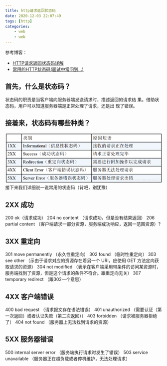```yaml
---
title: http请求返回状态码
date: 2020-12-03 22:07:49
tags: [http]
categories:
    - web
    - web
---
```


参考博客：
* [HTTP请求返回状态码详解](https://blog.csdn.net/wangsen2235068/article/details/8081274)
* [常用的HTTP状态码(面试中常问到...)](https://blog.csdn.net/beyond150/article/details/102128827)

## 首先，什么是状态码？
状态码的职责是当客户端向服务器端发送请求时，描述返回的请求结
果。借助状态码，用户可以知道服务器端是正常处理了请求，还是出
现了错误。
## 接着来，状态码有哪些种类？
![状态码](http请求返回状态码/1.png)
接下来我们详细说一说常用的状态码（背吧，别犹豫）
## 2XX 成功
200 ok（请求成功）
204 no content （请求成功，但是没有结果返回）
206 partial content （客户端请求一部分资源，服务端成功响应，返回一范围资源）?
## 3XX 重定向
301 move permanently （永久性重定向）
302 found （临时性重定向）
303 see other （示由于请求对应的资源存在着另一个 URI，应使用 GET
方法定向获取请求的资源）
304 not modified （表示在客户端采用带条件的访问某资源时，服务端找到了资源，但是这个请求的条件不符合。跟重定向无关）
307 temporary redirect （跟302一个意思）
## 4XX 客户端错误
400 bad request （请求报文存在语法错误）
401 unauthorized （需要认证（第一次返回）或者认证失败（第二次返回））
403 forbidden （请求被服务器拒绝了）
404 not found （服务器上无法找到请求的资源）
## 5XX 服务器错误
500 internal server error （服务端执行请求时发生了错误）
503 service unavailable （服务器正在超负载或者停机维护，无法处理请求）